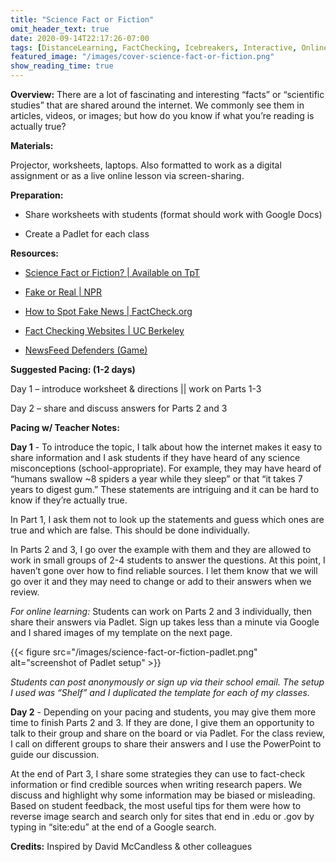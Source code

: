 ```yaml
---
title: "Science Fact or Fiction"
omit_header_text: true
date: 2020-09-14T22:17:26-07:00
tags: [DistanceLearning, FactChecking, Icebreakers, Interactive, OnlineLearning, RemoteLearning, Worksheets]
featured_image: "/images/cover-science-fact-or-fiction.png"
show_reading_time: true
---
```


**Overview:** There are a lot of fascinating and interesting “facts” or “scientific studies” that are shared around the internet. We commonly see them in articles, videos, or images; but how do you know if what you’re reading is actually true?

**Materials:**

Projector, worksheets, laptops. Also formatted to work as a digital assignment or as a live online lesson via screen-sharing.

**Preparation:**

- Share worksheets with students (format should work with Google Docs)

- Create a Padlet for each class

**Resources:**

- [Science Fact or Fiction? | Available on TpT](https://www.teacherspayteachers.com/Product/Science-Fact-or-Fiction-Fake-News-Myths-Misconceptions-Online-Learning-6029210)

- [Fake or Real | NPR](https://www.npr.org/sections/alltechconsidered/2016/12/05/503581220/fake-or-real-how-to-self-check-the-news-and-get-the-facts)

- [How to Spot Fake News | FactCheck.org](https://www.youtube.com/watch?v=AkwWcHekMdo)

- [Fact Checking Websites | UC Berkeley](https://guides.lib.berkeley.edu/c.php?g=620677&p=4333407)

- [NewsFeed Defenders (Game)](https://www.factcheck.org/newsfeed-defenders/)

**Suggested Pacing: (1-2 days)**

Day 1 – introduce worksheet & directions || work on Parts 1-3

Day 2 – share and discuss answers for Parts 2 and 3

**Pacing w/ Teacher Notes:**

**Day 1** - To introduce the topic, I talk about how the internet makes it easy to share information and I ask students if they have heard of any science misconceptions (school-appropriate). For example, they may have heard of “humans swallow ~8 spiders a year while they sleep” or that “it takes 7 years to digest gum.” These statements are intriguing and it can be hard to know if they’re actually true.

In Part 1, I ask them not to look up the statements and guess which ones are true and which are false. This should be done individually.

In Parts 2 and 3, I go over the example with them and they are allowed to work in small groups of 2-4 students to answer the questions. At this point, I haven’t gone over how to find reliable sources. I let them know that we will go over it and they may need to change or add to their answers when we review.

*For online learning:* Students can work on Parts 2 and 3 individually, then share their answers via Padlet. Sign up takes less than a minute via Google and I shared images of my template on the next page.

{{< figure src="/images/science-fact-or-fiction-padlet.png" alt="screenshot of Padlet setup" >}}

*Students can post anonymously or sign up via their school email. The setup I used was “Shelf” and I duplicated the template for each of my classes.*

**Day 2** - Depending on your pacing and students, you may give them more time to finish Parts 2 and 3. If they are done, I give them an opportunity to talk to their group and share on the board or via Padlet. For the class review, I call on different groups to share their answers and I use the PowerPoint to guide our discussion.

At the end of Part 3, I share some strategies they can use to fact-check information or find credible sources when writing research papers. We discuss and highlight why some information may be biased or misleading. Based on student feedback, the most useful tips for them were how to reverse image search and search only for sites that end in .edu or .gov by typing in “site:edu” at the end of a Google search.

**Credits:**
Inspired by David McCandless & other colleagues

